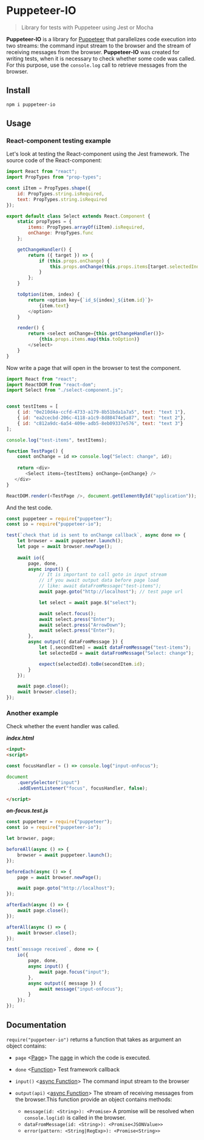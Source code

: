 # Puppeteer-IO


> Library for tests with Puppeteer using Jest or Mocha


**Puppeteer-IO** is a library for [Puppeteer](https://github.com/GoogleChrome/puppeteer) that parallelizes code execution into two streams: the command input stream to the browser and the stream of receiving messages from the browser.
**Puppeteer-IO** was created for writing tests, when it is necessary to check whether some code was called.
For this purpose, use the ```console.log``` call to retrieve messages from the browser.


## Install


```bash
npm i puppeteer-io
```


## Usage


### React-component testing example


Let's look at testing the React-component using the Jest framework. The source code of the React-component:


```javascript
import React from "react";
import PropTypes from "prop-types";

const iItem = PropTypes.shape({
    id: PropTypes.string.isRequired,
    text: PropTypes.string.isRequired
});

export default class Select extends React.Component {
    static propTypes = {
        items: PropTypes.arrayOf(iItem).isRequired,
        onChange: PropTypes.func
    };

    getChangeHandler() {
        return ({ target }) => {
            if (this.props.onChange) {
                this.props.onChange(this.props.items[target.selectedIndex].id);
            }
        };
    }

    toOption(item, index) {
        return <option key={`id_${index}_${item.id}`}>
            {item.text}
        </option>
    }

    render() {
        return <select onChange={this.getChangeHandler()}>
            {this.props.items.map(this.toOption)}
        </select>
    }
}
```


Now write a page that will open in the browser to test the component.


```javascript
import React from "react";
import ReactDOM from "react-dom";
import Select from "./select-component.js";


const testItems = [
    { id: "0e210d4a-ccfd-4733-a179-8b51bda1a7a5", text: "text 1"},
    { id: "ea2cecbd-206c-4118-a1c9-8d88474e5a87", text: "text 2"},
    { id: "c812a9dc-6a54-409e-adb5-8eb09337e576", text: "text 3"}
];

console.log("test-items", testItems);

function TestPage() {
    const onChange = id => console.log("Select: change", id);
    
    return <div>
       <Select items={testItems} onChange={onChange} />
   </div>
}

ReactDOM.render(<TestPage />, document.getElementById("application"));
```


And the test code.


```javascript
const puppeteer = require("puppeteer");
const io = require("puppeteer-io");

test(`check that id is sent to onChange callback`, async done => {
    let browser = await puppeteer.launch();
    let page = await browser.newPage();
    
    await io({
        page, done,
        async input() {
            // It is important to call goto in input stream
            // if you await output data before page load
            // like: await dataFromMessage("test-items");
            await page.goto("http://localhost"); // test page url

            let select = await page.$("select");

            await select.focus();
            await select.press("Enter");
            await select.press("ArrowDown");
            await select.press("Enter");
        },
        async output({ dataFromMessage }) {
            let [,secondItem] = await dataFromMessage("test-items");
            let selectedId = await dataFromMessage("Select: change");

            expect(selectedId).toBe(secondItem.id);
        }
    });

    await page.close();
    await browser.close();
});
```


### Another example


Check whether the event handler was called.


**_index.html_**

```html
<input>
<script>

const focusHandler = () => console.log("input-onFocus");

document
    .querySelector("input")
    .addEventListener("focus", focusHandler, false);

</script>
```

**_on-focus.test.js_**


```javascript
const puppeteer = require("puppeteer");
const io = require("puppeteer-io");

let browser, page;

beforeAll(async () => {
    browser = await puppeteer.launch();
});

beforeEach(async () => {
    page = await browser.newPage();

    await page.goto("http://localhost");
});

afterEach(async () => {
    await page.close();
});

afterAll(async () => {
    await browser.close();
});

test(`message received`, done => {
    io({
        page, done,
        async input() {
            await page.focus("input");
        },
        async output({ message }) {
            await message("input-onFocus");
        }
    });
});
```

## Documentation


```require("puppeteer-io")``` returns a function that takes as argument an object contains:


* ```page``` <[Page](https://github.com/GoogleChrome/puppeteer/blob/master/docs/api.md#class-page)>
The [page](https://github.com/GoogleChrome/puppeteer/blob/master/docs/api.md#class-page) in which the code is executed.

* ```done``` <[Function](https://developer.mozilla.org/en-US/docs/Web/JavaScript/Reference/Global_Objects/Function)>
Test framework callback

* ```input()``` <[async Function](https://developer.mozilla.org/en-US/docs/Web/JavaScript/Reference/Global_Objects/AsyncFunction)>
The command input stream to the browser

* ```output(api)``` <[async Function](https://developer.mozilla.org/en-US/docs/Web/JavaScript/Reference/Global_Objects/AsyncFunction)>
The stream of receiving messages from the browser.This function provide an object contains methods:

  * ```message(id: <String>): <Promise>```
  A promise will be resolved when ```console.log(id)``` is called in the browser.
  * ```dataFromMessage(id: <String>): <Promise<JSONValue>>``` 
  * ```error(pattern: <String|RegExp>): <Promise<String>>``` 

